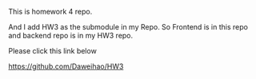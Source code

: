 This is homework 4 repo. 

And I add HW3 as the submodule in my Repo. So Frontend is in this repo and backend repo is in my HW3 repo. 

Please click this link below

 https://github.com/Daweihao/HW3